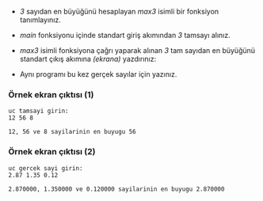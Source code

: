 * _3_ sayıdan en büyüğünü hesaplayan _max3_ isimli bir fonksiyon tanımlayınız.

* _main_ fonksiyonu içinde standart giriş akımından _3_ tamsayı alınız.

* _max3_ isimli fonksiyona çağrı yaparak alınan _3_ tam sayıdan en büyüğünü standart çıkış akımına _(ekrana)_ yazdırınız:

* Aynı programı bu kez gerçek sayılar için yazınız.

### Örnek ekran çıktısı (1)

```
uc tamsayi girin:
12 56 8

12, 56 ve 8 sayilarinin en buyugu 56
```

### Örnek ekran çıktısı (2)

```
uc gercek sayi girin:
2.87 1.35 0.12

2.870000, 1.350000 ve 0.120000 sayilarinin en buyugu 2.870000
```
